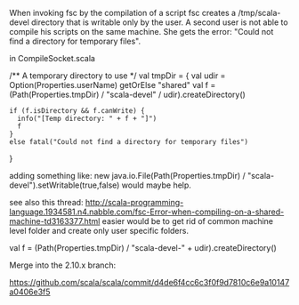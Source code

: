 When invoking fsc by the compilation of a script fsc creates a /tmp/scala-devel directory that is writable only by the user.
A second user is not able to compile his scripts on the same machine. She gets the error: "Could not find a directory for temporary files".

in CompileSocket.scala

/** A temporary directory to use */
  val tmpDir = {
    val udir  = Option(Properties.userName) getOrElse "shared"
    val f     = (Path(Properties.tmpDir) / "scala-devel" / udir).createDirectory()
    
    if (f.isDirectory && f.canWrite) {
      info("[Temp directory: " + f + "]")
      f
    }
    else fatal("Could not find a directory for temporary files")
  }

adding something like:
new java.io.File(Path(Properties.tmpDir) / "scala-devel").setWritable(true,false)
would maybe help.

see also this thread:
http://scala-programming-language.1934581.n4.nabble.com/fsc-Error-when-compiling-on-a-shared-machine-td3163377.html
easier would be to get rid of common machine level folder and create only user specific folders.

val f = (Path(Properties.tmpDir) / "scala-devel-" + udir).createDirectory()

Merge into the 2.10.x branch:

https://github.com/scala/scala/commit/d4de6f4cc6c3f0f9d7810c6e9a10147a0406e3f5

